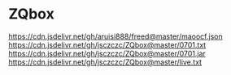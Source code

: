 # ZQbox

https://cdn.jsdelivr.net/gh/aruisi888/freed@master/maoocf.json
https://cdn.jsdelivr.net/gh/jsczczc/ZQbox@master/0701.txt
https://cdn.jsdelivr.net/gh/jsczczc/ZQbox@master/0701.jar
https://cdn.jsdelivr.net/gh/jsczczc/ZQbox@master/live.txt
